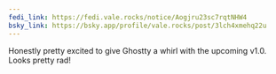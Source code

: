 ```yaml
---
fedi_link: https://fedi.vale.rocks/notice/Aogjru23sc7rqtNHW4 
bsky_link: https://bsky.app/profile/vale.rocks/post/3lch4xmehq22u
---
```


Honestly pretty excited to give Ghostty a whirl with the upcoming v1.0. Looks pretty rad!
